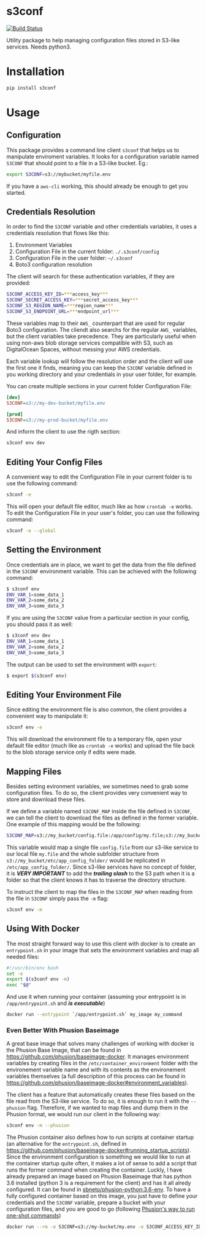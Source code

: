 # s3conf

[![Build Status](https://travis-ci.org/sbneto/s3conf.svg?branch=master)](https://travis-ci.org/sbneto/s3conf)

Utility package to help managing configuration files stored in S3-like services. Needs python3.

# Installation

```python
pip install s3conf
```

# Usage

## Configuration

This package provides a command line client `s3conf` that helps us to manipulate enviroment variables.
It looks for a configuration variable named `S3CONF` that should point to a file in a S3-like bucket. Eg.:

```bash
export S3CONF=s3://mybucket/myfile.env
```

If you have a `aws-cli` working, this should already be enough to get you started.

## Credentials Resolution

In order to find the `S3CONF` variable and other credentials variables, it uses a credentials resolution 
that flows like this:

1) Environment Variables
2) Configuration File in the current folder: `./.s3conf/config`
3) Configuration File in the user folder: `~/.s3conf`
4) Boto3 configuration resolution

The client will search for these authentication variables, if they are provided:

```bash
S3CONF_ACCESS_KEY_ID=***access_key***
S3CONF_SECRET_ACCESS_KEY=***secret_access_key***
S3CONF_S3_REGION_NAME=***region_name***
S3CONF_S3_ENDPOINT_URL=***endpoint_url***
```

These variables map to their `AWS_` counterpart that are used for regular Boto3 configuration.
The cliendt also searchs for the regular `AWS_` variables, but the client variables take precedence. 
They are particularly useful when using non-aws blob storage services compatible with S3, such as DigitalOcean Spaces,
without messing your AWS credentials.

Each variable lookup will follow the resolution order and the client will use the first one it finds, 
meaning you can keep the `S3CONF` variable defined in you working directory and your credentials 
in your user folder, for example.

You can create multiple sections in your current folder Configuration File:

```ini
[dev]
S3CONF=s3://my-dev-bucket/myfile.env

[prod]
S3CONF=s3://my-prod-bucket/myfile.env
```

And inform the client to use the rigth section:

```bash
s3conf env dev
```

## Editing Your Config Files

A convenient way to edit the Configuration File in your current folder is to use the following command:

```bash
s3conf -e
```

This will open your default file editor, much like as how `crontab -e` works. To edit the Configuration File 
in your user's folder, you can use the following command:

```bash
s3conf -e --global
```

## Setting the Environment

Once credentials are in place, we want to get the data from the file defined in the `S3CONF` environment variable.
This can be achieved with the following command: 

```bash
$ s3conf env
ENV_VAR_1=some_data_1
ENV_VAR_2=some_data_2
ENV_VAR_3=some_data_3
```

If you are using the `S3CONF` value from a particular section in your config, you should pass it as well:

```bash
$ s3conf env dev
ENV_VAR_1=some_data_1
ENV_VAR_2=some_data_2
ENV_VAR_3=some_data_3
```

The output can be used to set the environment with `export`:

```bash
$ export $(s3conf env)
```

## Editing Your Environment File

Since editing the environment file is also common, the client provides a convenient way to manipulate it:

```bash
s3conf env -e
```

This will download the environment file to a temporary file, open your default file editor (much like as 
`crontab -e` works) and upload the file back to the blob storage service only if edits were made.

## Mapping Files

Besides setting evironment variables, we sometimes need to grab some configuration files. To do so, the
client provides very convenient way to store and download these files.

If we define a variable named `S3CONF_MAP` inside the file defined in `S3CONF`, we can tell the client
to download the files as defined in the former variable. One example of this mapping would be the following:

```bash
S3CONF_MAP=s3://my_bucket/config.file:/app/config/my.file;s3://my_bucket/etc/app_config_folder/:/etc/app_config_folder/;
```

This variable would map a single file `config.file` from our s3-like service to our local file `my.file` and
the whole subfolder structure from `s3://my_bucket/etc/app_config_folder/` would be replicated in 
`/etc/app_config_folder/`. Since s3-like services have no concept of folder, it is ***VERY IMPORTANT*** to add
the ***trailing slash*** to the S3 path when it is a folder so that the client knows it has to traverse the
directory structure.

To instruct the client to map the files in the `S3CONF_MAP` when reading from the file in `S3CONF` simply
pass the `-m` flag:

```bash
s3conf env -m
``` 

## Using With Docker

The most straight forward way to use this client with docker is to create an `entrypoint.sh` in your image 
that sets the environment variables and map all needed files:

```bash
#!/usr/bin/env bash
set -e
export $(s3conf env -m)
exec "$@"
```

And use it when running your container (assuming your entrypoint is in `/app/entrypoint.sh` and ***is executable***)

```bash 
docker run --entrypoint `/app/entrypoint.sh` my_image my_command 
```

### Even Better With Phusion Baseimage

A great base image that solves many challenges of working with docker is the Phusion Base Image, that can be found in 
<https://github.com/phusion/baseimage-docker>. It manages environment variables by creating files in 
the `/etc/container_environment` folder with the environement variable name and with its contents as the
environement variables themselves (a full description of this process can be found in 
<https://github.com/phusion/baseimage-docker#environment_variables>).

 The client has a feature that automatically creates these files based on the file read from the S3-like service.
 To do so, it is enough to run it with the `--phusion` flag. Therefore, if we wanted to map files and dump them in the Phusion
 format, we would run our client in the following way:
 
 ```bash
 s3conf env -m --phusion
 ```

The Phusion container also defines how to run scripts at container startup (an alternative for the `entrypoint.sh`, 
defined in <https://github.com/phusion/baseimage-docker#running_startup_scripts>). Since the environment configuration
is something we would like to run at the container startup quite often, it makes a lot of sense to add a script that
runs the former command when creating the container. Luckly, I have already prepared an image based on Phusion Baseimage
that has python 3.6 installed (python 3 is a requirement for the client) and has it all alredy configured. It can
be found in [sbneto/phusion-python:3.6-env](https://hub.docker.com/r/sbneto/phusion-python/). To have a fully configured
container based on this image, you just have to define your credentials and the `S3CONF` variable, prepare a bucket with
your configuration files, and you are good to go (following [Phusion's way to run 
one-shot commands](https://github.com/phusion/baseimage-docker#oneshot))

```bash
docker run --rm -e S3CONF=s3://my-bucket/my.env -e S3CONF_ACCESS_KEY_ID=***access_key*** -e S3CONF_SECRET_ACCESS_KEY=***secret_access_key*** sbneto/phusion-python:3.6-env /sbin/my_init -- echo "hello world"
```
